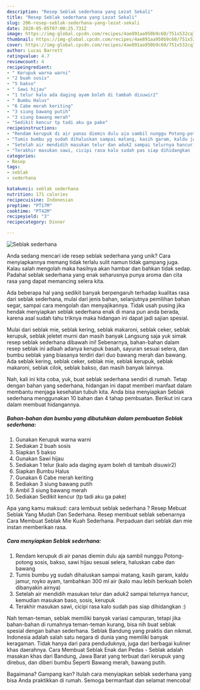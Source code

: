 ```yaml
---
description: "Resep Seblak sederhana yang Lezat Sekali"
title: "Resep Seblak sederhana yang Lezat Sekali"
slug: 206-resep-seblak-sederhana-yang-lezat-sekali
date: 2020-05-05T07:00:25.731Z
image: https://img-global.cpcdn.com/recipes/4ae891aa950b9c60/751x532cq70/seblak-sederhana-foto-resep-utama.jpg
thumbnail: https://img-global.cpcdn.com/recipes/4ae891aa950b9c60/751x532cq70/seblak-sederhana-foto-resep-utama.jpg
cover: https://img-global.cpcdn.com/recipes/4ae891aa950b9c60/751x532cq70/seblak-sederhana-foto-resep-utama.jpg
author: Lucas Barrett
ratingvalue: 4.7
reviewcount: 4
recipeingredient:
- " Kerupuk warna warni"
- "2 buah sosis"
- "5 bakso"
- " Sawi hijau"
- "1 telur kalo ada daging ayam boleh di tambah disuwir2"
- " Bumbu Halus"
- "6 Cabe merah keriting"
- "3 siung bawang putih"
- "3 siung bawang merah"
- "Sedikit kencur tp tadi aku ga pake"
recipeinstructions:
- "Rendam kerupuk di air panas diemin dulu aja sambil nunggu Potong-potong sosis, bakso, sawi hijau sesuai selera, haluskan cabe dan bawang"
- "Tumis bumbu yg sudah dihaluskan sampai matang, kasih garam, kaldu jamur, royko ayam, tambahkan 300 ml air (kalo mau lebih berkuah boleh dibanyakin airnya)"
- "Setelah air mendidih masukan telur dan aduk2 sampai telurnya hancur, kemudian masukan baso, sosis, kerupuk"
- "Terakhir masukan sawi, cicipi rasa kalo sudah pas siap dihidangkan :)"
categories:
- Resep
tags:
- seblak
- sederhana

katakunci: seblak sederhana 
nutrition: 171 calories
recipecuisine: Indonesian
preptime: "PT17M"
cooktime: "PT42M"
recipeyield: "3"
recipecategory: Dinner

---
```



![Seblak sederhana](https://img-global.cpcdn.com/recipes/4ae891aa950b9c60/751x532cq70/seblak-sederhana-foto-resep-utama.jpg)

Anda sedang mencari ide resep seblak sederhana yang unik? Cara menyiapkannya memang tidak terlalu sulit namun tidak gampang juga. Kalau salah mengolah maka hasilnya akan hambar dan bahkan tidak sedap. Padahal seblak sederhana yang enak seharusnya punya aroma dan cita rasa yang dapat memancing selera kita.

Ada beberapa hal yang sedikit banyak berpengaruh terhadap kualitas rasa dari seblak sederhana, mulai dari jenis bahan, selanjutnya pemilihan bahan segar, sampai cara mengolah dan menyajikannya. Tidak usah pusing jika hendak menyiapkan seblak sederhana enak di mana pun anda berada, karena asal sudah tahu triknya maka hidangan ini dapat jadi sajian spesial.

Mulai dari seblak mie, seblak kering, seblak makaroni, seblak ceker, seblak kerupuk, seblak jeletet murni dan masih banyak Langsung saja yuk simak resep seblak sederhana dibawah ini! Sebenarnya, bahan-bahan dalam resep seblak ini adlaah adanya kerupuk basah, sayuran sesuai selera, dan bumbu seblak yang biasanya terdiri dari duo bawang merah dan bawang. Ada seblak kering, seblak ceker, seblak mie, seblak kerupuk, seblak makaroni, seblak cilok, seblak bakso, dan masih banyak lainnya.


Nah, kali ini kita coba, yuk, buat seblak sederhana sendiri di rumah. Tetap dengan bahan yang sederhana, hidangan ini dapat memberi manfaat dalam membantu menjaga kesehatan tubuh kita. Anda bisa menyiapkan Seblak sederhana menggunakan 10 bahan dan 4 tahap pembuatan. Berikut ini cara dalam membuat hidangannya.

<!--inarticleads1-->

##### Bahan-bahan dan bumbu yang dibutuhkan dalam pembuatan Seblak sederhana:

1. Gunakan  Kerupuk warna warni
1. Sediakan 2 buah sosis
1. Siapkan 5 bakso
1. Gunakan  Sawi hijau
1. Sediakan 1 telur (kalo ada daging ayam boleh di tambah disuwir2)
1. Siapkan  Bumbu Halus
1. Gunakan 6 Cabe merah keriting
1. Sediakan 3 siung bawang putih
1. Ambil 3 siung bawang merah
1. Sediakan Sedikit kencur (tp tadi aku ga pake)


Apa yang kamu maksud: cara lembuut seblak sederhana ? Resep Mebuat Seblak Yang Mudah Dan Sederhana. Resep membuat seblak sebenarnya Cara Membuat Seblak Mie Kuah Sederhana. Perpaduan dari seblak dan mie instan memberikan rasa. 

<!--inarticleads2-->

##### Cara menyiapkan Seblak sederhana:

1. Rendam kerupuk di air panas diemin dulu aja sambil nunggu Potong-potong sosis, bakso, sawi hijau sesuai selera, haluskan cabe dan bawang
1. Tumis bumbu yg sudah dihaluskan sampai matang, kasih garam, kaldu jamur, royko ayam, tambahkan 300 ml air (kalo mau lebih berkuah boleh dibanyakin airnya)
1. Setelah air mendidih masukan telur dan aduk2 sampai telurnya hancur, kemudian masukan baso, sosis, kerupuk
1. Terakhir masukan sawi, cicipi rasa kalo sudah pas siap dihidangkan :)


Nah teman-teman, seblak memiliki banyak variasi campuran, tetapi jika bahan-bahan di rumahnya teman-teman kurang, bisa nih buat seblak spesial dengan bahan sederhana. Seblak Bandung yang praktis dan nikmat. Indonesia adalah salah satu negara di dunia yang memiliki banyak keragaman. Tidak hanya dari para penduduknya, juga dari berbagai kuliner khas daerahnya. Cara Membuat Seblak Enak dan Pedas - Seblak adalah masakan khas dari Bandung, Jawa Barat yang terbuat dari kerupuk yang direbus, dan diberi bumbu Seperti Bawang merah, bawang putih. 

Bagaimana? Gampang kan? Itulah cara menyiapkan seblak sederhana yang bisa Anda praktikkan di rumah. Semoga bermanfaat dan selamat mencoba!

